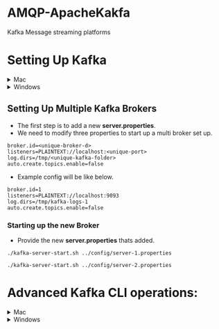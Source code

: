 # AMQP-ApacheKakfa
Kafka Message streaming platforms


# Setting Up Kafka
<details><summary>Mac</summary>
<p>
-   Make sure you are navigated inside the bin directory.

## Start Zookeeper and Kafka Broker
-   Start up the Zookeeper.
```
./zookeeper-server-start.sh ../config/zookeeper.properties
```
- Add the below properties in the server.properties
```
listeners=PLAINTEXT://localhost:9092
auto.create.topics.enable=false
```
-   Start up the Kafka Broker
```
./kafka-server-start.sh ../config/server.properties
```
## How to create a topic ?
```
./kafka-topics.sh --create --topic test-topic -zookeeper localhost:2181 --replication-factor 1 --partitions 4
```
## How to instantiate a Console Producer?
### Without Key
```
./kafka-console-producer.sh --broker-list localhost:9092 --topic test-topic
```
### With Key
```
./kafka-console-producer.sh --broker-list localhost:9092 --topic test-topic --property "key.separator=-" --property "parse.key=true"
```
## How to instantiate a Console Consumer?
### Without Key
```
./kafka-console-consumer.sh --bootstrap-server localhost:9092 --topic test-topic --from-beginning
```
### With Key
```
./kafka-console-consumer.sh --bootstrap-server localhost:9092 --topic test-topic --from-beginning -property "key.separator= - " --property "print.key=true"
```
### With Consumer Group
```
./kafka-console-consumer.sh --bootstrap-server localhost:9092 --topic test-topic --group <group-name>
```
</p>
</details>
<details><summary>Windows</summary>
<p>
- Make sure you are inside the **bin/windows** directory.


## Start Zookeeper and Kafka Broker
-   Start up the Zookeeper.
```
zookeeper-server-start.bat ..\..\config\zookeeper.properties
```
-   Start up the Kafka Broker.
```
kafka-server-start.bat ..\..\config\server.properties
```
## How to create a topic ?
```
kafka-topics.bat --create --topic test-topic -zookeeper localhost:2181 --replication-factor 1 --partitions 4
```
## How to instantiate a Console Producer?
### Without Key
```
kafka-console-producer.bat --broker-list localhost:9092 --topic test-topic
```
### With Key
```
kafka-console-producer.bat --broker-list localhost:9092 --topic test-topic --property "key.separator=-" --property "parse.key=true"
```
## How to instantiate a Console Consumer?
### Without Key
```
kafka-console-consumer.bat --bootstrap-server localhost:9092 --topic test-topic --from-beginning
```
### With Key
```
kafka-console-consumer.bat --bootstrap-server localhost:9092 --topic test-topic --from-beginning -property "key.separator= - " --property "print.key=true"
```
### With Consumer Group
```
kafka-console-consumer.bat --bootstrap-server localhost:9092 --topic test-topic --group <group-name>
```
</p>
</details>


## Setting Up Multiple Kafka Brokers
- The first step is to add a new **server.properties**.
- We need to modify three properties to start up a multi broker set up.
```
broker.id=<unique-broker-d>
listeners=PLAINTEXT://localhost:<unique-port>
log.dirs=/tmp/<unique-kafka-folder>
auto.create.topics.enable=false
```
- Example config will be like below.
```
broker.id=1
listeners=PLAINTEXT://localhost:9093
log.dirs=/tmp/kafka-logs-1
auto.create.topics.enable=false
```
### Starting up the new Broker
- Provide the new **server.properties** thats added.
```
./kafka-server-start.sh ../config/server-1.properties
```
```
./kafka-server-start.sh ../config/server-2.properties
```
# Advanced Kafka CLI operations:
<details><summary>Mac</summary>
<p>
## List the topics in a cluster
```
./kafka-topics.sh --zookeeper localhost:2181 --list
```
## Describe topic
- The below command can be used to describe all the topics.
```
./kafka-topics.sh --zookeeper localhost:2181 --describe
```
- The below command can be used to describe a specific topic.
```
./kafka-topics.sh --zookeeper localhost:2181 --describe --topic <topic-name>
```
## Alter the min insync replica
```
./kafka-topics.sh --alter --zookeeper localhost:2181 --topic library-events --config min.insync.replicas=2
```
## Delete a topic
```
./kafka-topics.sh --zookeeper localhost:2181 --delete --topic test-topic
```
## How to view consumer groups
```
./kafka-consumer-groups.sh --bootstrap-server localhost:9092 --list
```
### Consumer Groups and their Offset
```
./kafka-consumer-groups.sh --bootstrap-server localhost:9092 --describe --group console-consumer-27773
```
## Viewing the Commit Log
```
./kafka-run-class.sh kafka.tools.DumpLogSegments --deep-iteration --files /tmp/kafka-logs/test-topic-0/00000000000000000000.log
```
## Setting the Minimum Insync Replica
```
./kafka-configs.sh --alter --zookeeper localhost:2181 --entity-type topics --entity-name test-topic --add-config min.insync.replicas=2
```
</p>
</details>
<details><summary>Windows</summary>
<p>
- Make sure you are inside the **bin/windows** directory.


## List the topics in a cluster
```
kafka-topics.bat --zookeeper localhost:2181 --list
```
## Describe topic
- The below command can be used to describe all the topics.
```
kafka-topics.bat --zookeeper localhost:2181 --describe
```
- The below command can be used to describe a specific topic.
```
kafka-topics.bat --zookeeper localhost:2181 --describe --topic <topic-name>
```
## Alter the min insync replica
```
kafka-topics.bat --alter --zookeeper localhost:2181 --topic library-events --config min.insync.replicas=2
```
## Delete a topic
```
kafka-topics.bat --zookeeper localhost:2181 --delete --topic <topic-name>
```
## How to view consumer groups
```
kafka-consumer-groups.bat --bootstrap-server localhost:9092 --list
```
### Consumer Groups and their Offset
```
kafka-consumer-groups.bat --bootstrap-server localhost:9092 --describe --group console-consumer-27773
```
## Viewing the Commit Log
```
kafka-run-class.bat kafka.tools.DumpLogSegments --deep-iteration --files /tmp/kafka-logs/test-topic-0/00000000000000000000.log
```
</p>
</details>
